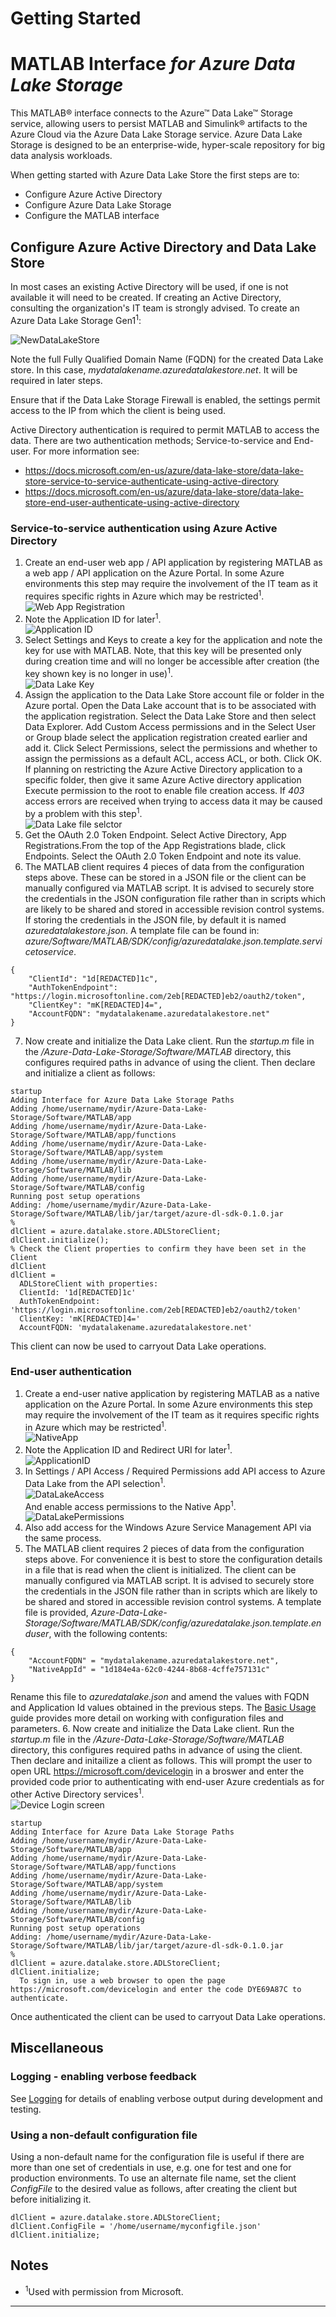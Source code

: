 # Getting Started

# MATLAB Interface *for Azure Data Lake Storage*

This MATLAB® interface connects to the Azure™ Data Lake™ Storage service, allowing users to persist MATLAB and Simulink® artifacts to the Azure Cloud via the Azure Data Lake Storage service. Azure Data Lake Storage is designed to be an enterprise-wide, hyper-scale repository for big data analysis workloads.

When getting started with Azure Data Lake Store the first steps are to:
* Configure Azure Active Directory
* Configure Azure Data Lake Storage
* Configure the MATLAB interface

## Configure Azure Active Directory and Data Lake Store
In most cases an existing Active Directory will be used, if one is not available it will need to be created. If creating an Active Directory, consulting the organization's IT team is strongly advised. To create an Azure Data Lake Storage Gen1<sup>1</sup>:

![NewDataLakeStore](Images/AzureNewDataLakeStore.png)

Note the full Fully Qualified Domain Name (FQDN) for the created Data Lake store. In this case, *mydatalakename.azuredatalakestore.net*. It will be required in later steps.   

Ensure that if the Data Lake Storage Firewall is enabled, the settings permit access to the IP from which the client is being used.

Active Directory authentication is required to permit MATLAB to access the data. There are two authentication methods; Service-to-service and End-user. For more information see:
* <https://docs.microsoft.com/en-us/azure/data-lake-store/data-lake-store-service-to-service-authenticate-using-active-directory>   
* <https://docs.microsoft.com/en-us/azure/data-lake-store/data-lake-store-end-user-authenticate-using-active-directory>

### Service-to-service authentication using Azure Active Directory
1. Create an end-user web app / API application by registering MATLAB as a web app / API application on the Azure Portal. In some Azure environments this step may require the involvement of the IT team as it requires specific rights in Azure which may be restricted<sup>1</sup>.    
![Web App Registration](Images/AzureADRegistrationWeb.png)    
2. Note the Application ID for later<sup>1</sup>.    
![Application ID](Images/AzureApplicationIDWeb.png)    
3. Select Settings and Keys to create a key for the application and note the key for use with MATLAB. Note, that this key will be presented only during creation time and will no longer be accessible after creation (the key shown key is no longer in use)<sup>1</sup>.    
![Data Lake Key](Images/AzureAPIKeyWeb.png)    
4. Assign the application to the Data Lake Store account file or folder in the Azure portal. Open the Data Lake account that is to be associated with the application registration. Select the Data Lake Store and then select Data Explorer. Add Custom Access permissions and in the Select User or Group blade select the application registration created earlier and add it. Click Select Permissions, select the permissions and whether to assign the permissions as a default ACL, access ACL, or both. Click OK. If planning on restricting the Azure Active Directory application to a specific folder, then give it same Azure Active directory application Execute permission to the root to enable file creation access. If *403* access errors are received when trying to access data it may be caused by a problem with this step<sup>1</sup>.    
![Data Lake file selctor](Images/AzureDLFiles.png)    
5. Get the OAuth 2.0 Token Endpoint. Select Active Directory, App Registrations.From the top of the App Registrations blade, click Endpoints. Select the OAuth 2.0 Token Endpoint and note its value.
6. The MATLAB client requires 4 pieces of data from the configuration steps above. These can be stored in a JSON file or the client can be manually configured via MATLAB script. It is advised to securely store the credentials in the JSON configuration file rather than in scripts which are likely to be shared and stored in accessible revision control systems. If storing the credentials in the JSON file, by default it is named *azuredatalakestore.json*. A template file can be found in: *azure/Software/MATLAB/SDK/config/azuredatalake.json.template.servicetoservice*.
```
{
    "ClientId": "1d[REDACTED]1c",
    "AuthTokenEndpoint": "https://login.microsoftonline.com/2eb[REDACTED]eb2/oauth2/token",
    "ClientKey": "mK[REDACTED]4=",
    "AccountFQDN": "mydatalakename.azuredatalakestore.net"
}
```
7. Now create and initialize the Data Lake client. Run the *startup.m* file in the */Azure-Data-Lake-Storage/Software/MATLAB* directory, this configures required paths in advance of using the client. Then declare and initialize a client as follows:
```
startup
Adding Interface for Azure Data Lake Storage Paths
Adding /home/username/mydir/Azure-Data-Lake-Storage/Software/MATLAB/app
Adding /home/username/mydir/Azure-Data-Lake-Storage/Software/MATLAB/app/functions
Adding /home/username/mydir/Azure-Data-Lake-Storage/Software/MATLAB/app/system
Adding /home/username/mydir/Azure-Data-Lake-Storage/Software/MATLAB/lib
Adding /home/username/mydir/Azure-Data-Lake-Storage/Software/MATLAB/config
Running post setup operations
Adding: /home/username/mydir/Azure-Data-Lake-Storage/Software/MATLAB/lib/jar/target/azure-dl-sdk-0.1.0.jar
%
dlClient = azure.datalake.store.ADLStoreClient;
dlClient.initialize();
% Check the Client properties to confirm they have been set in the Client
dlClient
dlClient =
  ADLStoreClient with properties:
  ClientId: '1d[REDACTED]1c'
  AuthTokenEndpoint: 'https://login.microsoftonline.com/2eb[REDACTED]eb2/oauth2/token'
  ClientKey: 'mK[REDACTED]4='
  AccountFQDN: 'mydatalakename.azuredatalakestore.net'
```

This client can now be used to carryout Data Lake operations.


### End-user authentication

1. Create a end-user native application by registering MATLAB as a native application on the Azure Portal. In some Azure environments this step may require the involvement of the IT team as it requires specific rights in Azure which may be restricted<sup>1</sup>.    
![NativeApp](Images/AzureADRegistration.png)    
2. Note the Application ID and Redirect URI for later<sup>1</sup>.    
![ApplicationID](Images/AzureApplicationID.png)    
3. In Settings / API Access / Required Permissions add API access to Azure Data Lake from the API selection<sup>1</sup>.    
![DataLakeAccess](Images/AzureDLAPIAccess.png)    
And enable access permissions to the Native App<sup>1</sup>.    
![DataLakePermissions](Images/AzureDLEnableAccess.png)    
3. Also add access for the Windows Azure Service Management API via the same process.
4. The MATLAB client requires 2 pieces of data from the configuration steps above. For convenience it is best to store the configuration details in a file that is read when the client is initialized. The client can be manually configured via MATLAB script. It is advised to securely store the credentials in the JSON file rather than in scripts which are likely to be shared and stored in accessible revision control systems. A template file is provided, *Azure-Data-Lake-Storage/Software/MATLAB/SDK/config/azuredatalake.json.template.enduser*, with the following contents:
```
{
    "AccountFQDN" = "mydatalakename.azuredatalakestore.net",
    "NativeAppId" = "1d184e4a-62c0-4244-8b68-4cffe757131c"
}
```
Rename this file to *azuredatalake.json* and amend the values with FQDN and Application Id values obtained in the previous steps. The [Basic Usage](BasicUsageADL.md) guide provides more detail on working with configuration files and parameters.
6. Now create and initialize the Data Lake client. Run the *startup.m* file in the */Azure-Data-Lake-Storage/Software/MATLAB* directory, this configures required paths in advance of using the client. Then declare and initailize a client as follows. This will prompt the user to open URL <https://microsoft.com/devicelogin> in a broswer and enter the provided code prior to authenticating with end-user Azure credentials as for other Active Directory services<sup>1</sup>.    
![Device Login screen](Images/DeviceLogin.png)
```
startup
Adding Interface for Azure Data Lake Storage Paths
Adding /home/username/mydir/Azure-Data-Lake-Storage/Software/MATLAB/app
Adding /home/username/mydir/Azure-Data-Lake-Storage/Software/MATLAB/app/functions
Adding /home/username/mydir/Azure-Data-Lake-Storage/Software/MATLAB/app/system
Adding /home/username/mydir/Azure-Data-Lake-Storage/Software/MATLAB/lib
Adding /home/username/mydir/Azure-Data-Lake-Storage/Software/MATLAB/config
Running post setup operations
Adding: /home/username/mydir/Azure-Data-Lake-Storage/Software/MATLAB/lib/jar/target/azure-dl-sdk-0.1.0.jar
%
dlClient = azure.datalake.store.ADLStoreClient;
dlClient.initialize;
  To sign in, use a web browser to open the page https://microsoft.com/devicelogin and enter the code DYE69A87C to authenticate.
```
Once authenticated the client can be used to carryout Data Lake operations.

## Miscellaneous

### Logging - enabling verbose feedback
See [Logging](Logging.md) for details of enabling verbose output during development and testing.

### Using a non-default configuration file
Using a non-default name for the configuration file is useful if there are more than one set of credentials in use, e.g. one for test and one for production environments. To use an alternate file name, set the client *ConfigFile* to the desired value as follows, after creating the client but before initializing it.
```
dlClient = azure.datalake.store.ADLStoreClient;
dlClient.ConfigFile = '/home/username/myconfigfile.json'
dlClient.initialize;
```

## Notes    

* <sup>1</sup>Used with permission from Microsoft.    

----------------
[//]: #  (Copyright 2017 The MathWorks, Inc.)
